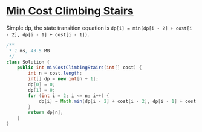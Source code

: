# [Min Cost Climbing Stairs](https://leetcode.com/problems/min-cost-climbing-stairs/)

Simple dp, the state transition equation is `dp[i] = min(dp[i - 2] + cost[i - 2], dp[i - 1] + cost[i - 1])`.

```java
/**
 * 1 ms, 43.5 MB
 */
class Solution {
    public int minCostClimbingStairs(int[] cost) {
        int n = cost.length;
        int[] dp = new int[n + 1];
        dp[0] = 0;
        dp[1] = 0;
        for (int i = 2; i <= n; i++) {
            dp[i] = Math.min(dp[i - 2] + cost[i - 2], dp[i - 1] + cost[i - 1]);
        }
        return dp[n];
    }
}
```
